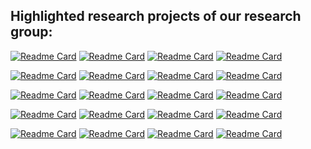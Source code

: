 ## Highlighted research projects of our research group:

[![Readme Card](https://github-readme-stats.vercel.app/api/pin/?username=harlanhong&radfasf&arasfdl&repo=CVPR2022-DaGAN&theme=default&description_lines_count=3)](https://github.com/harlanhong/CVPR2022-DaGAN)
[![Readme Card](https://github-readme-stats.vercel.app/api/pin/?username=MiZhenxing&radfasf&arasfdl&repo=Switch-NeRF&theme=default&description_lines_count=3)](https://github.com/MiZhenxing/Switch-NeRF)
[![Readme Card](https://github-readme-stats.vercel.app/api/pin/?username=prismformore&radfasf&arasfdl&repo=Multi-Task-Transformer&theme=default&description_lines_count=3)](https://github.com/prismformore/Multi-Task-Transformer)
[![Readme Card](https://github-readme-stats.vercel.app/api/pin/?username=MiZhenxing&radfasf&arasfdl&repo=GBi-Net&theme=default&description_lines_count=3)](https://github.com/MiZhenxing/GBi-Net)

[![Readme Card](https://github-readme-stats.vercel.app/api/pin/?username=xulianuwa&radfasf&arasfdl&repo=MCTformer&theme=default&description_lines_count=3)](https://github.com/xulianuwa/MCTformer)
[![Readme Card](https://github-readme-stats.vercel.app/api/pin/?username=danxuhk&radfasf&arasfdl&repo=StructuredAttentionDepthEstimation&theme=default&description_lines_count=3)](https://github.com/danxuhk/StructuredAttentionDepthEstimation)
[![Readme Card](https://github-readme-stats.vercel.app/api/pin/?username=danxuhk&radfasf&arasfdl&repo=ContinuousCRF-CNN&theme=default&description_lines_count=3)](https://github.com/danxuhk/ContinuousCRF-CNN)
[![Readme Card](https://github-readme-stats.vercel.app/api/pin/?username=harlanhong&radfasf&arasfdl&repo=ICCV2023-MCNET&theme=default&description_lines_count=3)](https://github.com/harlanhong/ICCV2023-MCNET)


[![Readme Card](https://github-readme-stats.vercel.app/api/pin/?username=yangcaoai&radfasf&arasfdl&repo=CoDA_NeurIPS2023&theme=default&description_lines_count=3)](https://github.com/yangcaoai/CoDA_NeurIPS2023)
[![Readme Card](https://github-readme-stats.vercel.app/api/pin/?username=andrea-pilzer&radfasf&arasfdl&repo=unsup-stereo-depthGAN&theme=default&description_lines_count=3)](https://github.com/andrea-pilzer/unsup-stereo-depthGAN)
[![Readme Card](https://github-readme-stats.vercel.app/api/pin/?username=W-Ted&radfasf&arasfdl&repo=UDC-NeRF&theme=default&description_lines_count=3)](https://github.com/W-Ted/UDC-NeRF)
[![Readme Card](https://github-readme-stats.vercel.app/api/pin/?username=BiDiff&radfasf&arasfdl&repo=bidiff&theme=default&description_lines_count=3)](https://github.com/BiDiff/bidiff)

[![Readme Card](https://github-readme-stats.vercel.app/api/pin/?username=prismformore&radfasf&arasfdl&repo=DiffusionMTL&theme=default&description_lines_count=3)](https://github.com/prismformore/DiffusionMTL)
[![Readme Card](https://github-readme-stats.vercel.app/api/pin/?username=interactive-3d&radfasf&arasfdl&repo=interactive3d&theme=default&description_lines_count=3)](https://github.com/interactive-3d/interactive3d)
[![Readme Card](https://github-readme-stats.vercel.app/api/pin/?username=zhongyingji&radfasf&arasfdl&repo=CVT-xRF&theme=default&description_lines_count=3)](https://github.com/zhongyingji/CVT-xRF)
[![Readme Card](https://github-readme-stats.vercel.app/api/pin/?username=W-Ted&radfasf&arasfdl&repo=GScream&theme=default&description_lines_count=3)](https://github.com/W-Ted/GScream)

[![Readme Card](https://github-readme-stats.vercel.app/api/pin/?username=qwang666&radfasf&arasfdl&repo=RoomTex-&theme=default&description_lines_count=3)](https://github.com/qwang666/RoomTex-)
[![Readme Card](https://github-readme-stats.vercel.app/api/pin/?username=Holistic-Motion2D&radfasf&arasfdl&repo=Tender&theme=default&description_lines_count=3)](https://github.com/Holistic-Motion2D/Tender)
[![Readme Card](https://github-readme-stats.vercel.app/api/pin/?username=yanchi-3dv&radfasf&arasfdl&repo=diff-gaussian-rasterization-for-gsslam&theme=default&description_lines_count=3)](https://github.com/yanchi-3dv/diff-gaussian-rasterization-for-gsslam)
[![Readme Card](https://github-readme-stats.vercel.app/api/pin/?username=yangcaoai&radfasf&arasfdl&repo=3DGS-DET&theme=default&description_lines_count=3)](https://github.com/yangcaoai/3DGS-DET)
